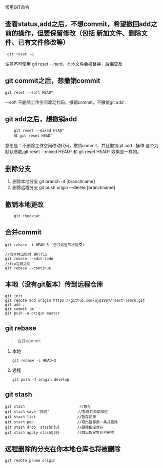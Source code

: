 常用GIT命令

## 查看status,add之后，不想commit，希望撤回add之前的操作，但要保留修改（包括 新加文件、删除文件、已有文件修改等）
``` git reset -q```

注意不可使用 git reset --hard，本地文件会被替换，后悔莫及

## git commit之后，想撤销commit
```git reset --soft HEAD^```

--soft 不删除工作空间改动代码，撤销commit，不撤销git add .

## git add之后，想撤销add

```
	git reset --mixed HEAD^  
	或 git reset HEAD^
```

意思是：不删除工作空间改动代码，撤销commit，并且撤销git add . 操作
这个为默认参数,git reset --mixed HEAD^ 和 git reset HEAD^ 效果是一样的。

## 删除分支
1. 删除本地分支 git branch -d [branchname] 
2. 删除远程分支 git push origin --delete [branchname] 

## 撤销本地更改
```
	git checkout .
```

## 合并commit
```
git rebase -i HEAD~5 (合并最近五次提交)

//当合并出错时 进行fix
git rebase --edit-todo
//fix完成之后
git rebase --continue
```

## 本地（没有git版本）传到远程仓库
```
git init
git remote add origin https://github.com/wjq1994/react-learn.git
git add .
git commit -m ''
git push -u origin master
```

## git rebase

> 合并commit

1. 本地
    ```
    git rebase -i HEAD~3
    ```
2. 远程
   ```
   git push -f origin develop
   ```

## git stash

```
git stash                         //暂存
git stash save '描述'             //暂存并添加描述
git stash list                   //暂存记录
git stash pop                    //取出暂存第一条并删除
git stash drop  stash@{0}        //删除指定暂存
git stash apply stash@{0}        //取出指定暂存不删除
```

## 远程删除的分支在你本地仓库也将被删除

```
git remote prune origin
```
